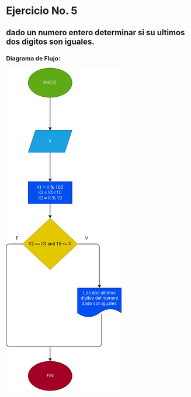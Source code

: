 # Ejercicio No. 5

## dado un numero entero determinar si su ultimos dos digitos son iguales.

### Diagrama de Flujo:
![Diagrama de flujo](Ultimos_Iguales.png "Diagrama de flujo")